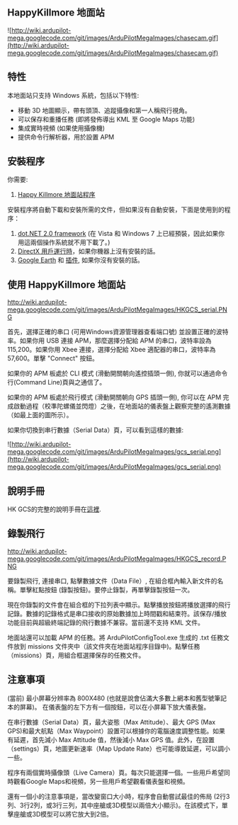 ## HappyKillmore 地面站 ##

![http://wiki.ardupilot-mega.googlecode.com/git/images/ArduPilotMegaImages/chasecam.gif](http://wiki.ardupilot-mega.googlecode.com/git/images/ArduPilotMegaImages/chasecam.gif)

## 特性 ##

本地面站只支持 Windows 系統，包括以下特性:

  * 移動 3D 地圖顯示，帶有頭頂、追蹤攝像和第一人稱飛行視角。
  * 可以保存和重播任務 (即將發佈導出 KML 至 Google Maps 功能)
  * 集成實時視頻 (如果使用攝像機)
  * 提供命令行解析器，用於設置 APM


## 安裝程序 ##

你需要:
  1. [Happy Killmore 地面站程序](http://code.google.com/p/happykillmore-gcs/downloads/list)

安裝程序將自動下載和安裝所需的文件，但如果沒有自動安裝，下面是使用到的程序：
  1. [dot.NET 2.0 framework](http://www.microsoft.com/downloads/en/details.aspx?FamilyID=0856eacb-4362-4b0d-8edd-aab15c5e04f5&displaylang=en) (在 Vista 和 Windows 7 上已經預裝，因此如果你用這兩個操作系統就不用下載了。)
  1. [DirectX 用戶運行時](http://code.google.com/p/happykillmore-gcs/downloads/detail?name=directx_Jun2010_redist.exe&can=2&q=)，如果你機器上沒有安裝的話。
  1. [Google Earth](http://www.google.com/earth/download/ge/) 和 [插件](http://www.google.com/earth/explore/products/plugin.html), 如果你沒有安裝的話。

## 使用 HappyKillmore 地面站 ##

http://wiki.ardupilot-mega.googlecode.com/git/images/ArduPilotMegaImages/HKGCS_serial.PNG

首先，選擇正確的串口 (可用Windows資源管理器查看端口號) 並設置正確的波特率。如果你用 USB 連接 APM，那麼選擇分配給 APM 的串口，波特率設為 115,200。如果你用 Xbee 連接，選擇分配給 Xbee 適配器的串口，波特率為 57,600。單擊 "Connect" 按鈕。

如果你的 APM 板處於 CLI 模式 (滑動開關朝向遙控插頭一側), 你就可以通過命令行(Command Line)頁與之通信了。

如果你的 APM 板處於飛行模式 (滑動開關朝向 GPS 插頭一側), 你可以在 APM 完成啟動過程（校準陀螺儀並閃燈）之後，在地面站的儀表盤上觀察完整的遙測數據（如最上面的圖所示）。

如果你切換到串行數據（Serial Data）頁，可以看到這樣的數據:

![http://wiki.ardupilot-mega.googlecode.com/git/images/ArduPilotMegaImages/gcs_serial.png](http://wiki.ardupilot-mega.googlecode.com/git/images/ArduPilotMegaImages/gcs_serial.png)

## 說明手冊 ##

HK GCS的完整的說明手冊在[這裡](http://code.google.com/p/happykillmore-gcs/wiki/home?tm=6).


## 錄製飛行 ##

http://wiki.ardupilot-mega.googlecode.com/git/images/ArduPilotMegaImages/HKGCS_record.PNG

要錄製飛行, 連接串口, 點擊數據文件（Data File）, 在組合框內輸入新文件的名稱。單擊紅點按鈕 (錄製按鈕)。要停止錄製，再單擊錄製按鈕一次。

現在你錄製的文件會在組合框的下拉列表中顯示。點擊播放按鈕將播放選擇的飛行記錄。數據的記錄格式是串口接收的原始數據加上時間戳和結束符。該保存/播放功能目前與超級終端記錄的飛行數據不兼容。當前還不支持 KML 文件。

地面站還可以加載 APM 的任務。將 ArduPilotConfigTool.exe 生成的 .txt 任務文件放到 missions 文件夾中（該文件夾在地面站程序目錄中)。點擊任務（missions）頁，用組合框選擇保存的任務文件。

## 注意事項 ##

(當前) 最小屏幕分辨率為 800X480 (也就是說會佔滿大多數上網本和舊型號筆記本的屏幕)。 在儀表盤的左下方有一個按鈕，可以在小屏幕下放大儀表盤。

在串行數據（Serial Data）頁，最大姿態（Max Attitude）、最大 GPS (Max GPS)和最大航點（Max Waypoint）設置可以根據你的電腦速度調整性能。如果有延遲，首先減小 Max Attitude 值，然後減小 Max GPS 值。此外，在設置（settings）頁，地圖更新速率（Map Update Rate）也可能導致延遲，可以調小一些。

程序有兩個實時攝像頭（Live Camera）頁。每次只能選擇一個。一些用戶希望同時觀看Google Maps和視頻，另一些用戶希望觀看儀表盤和視頻。

還有一個小的注意事項是，當改變窗口大小時，程序會自動嘗試最佳的佈局 (2行3列、3行2列，或3行三列，其中座艙或3D模型以兩倍大小顯示)。在該模式下，單擊座艙或3D模型可以將它放大到2倍。